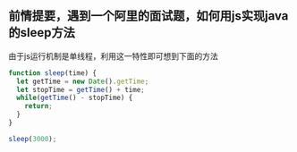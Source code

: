 ## 前情提要，遇到一个阿里的面试题，如何用js实现java的sleep方法
由于js运行机制是单线程，利用这一特性即可想到下面的方法

```javascript
function sleep(time) {
  let getTime = new Date().getTime;
  let stopTime = getTime() + time;
  while(getTime() - stopTime) {
    return;
  }
}

sleep(3000);
```
